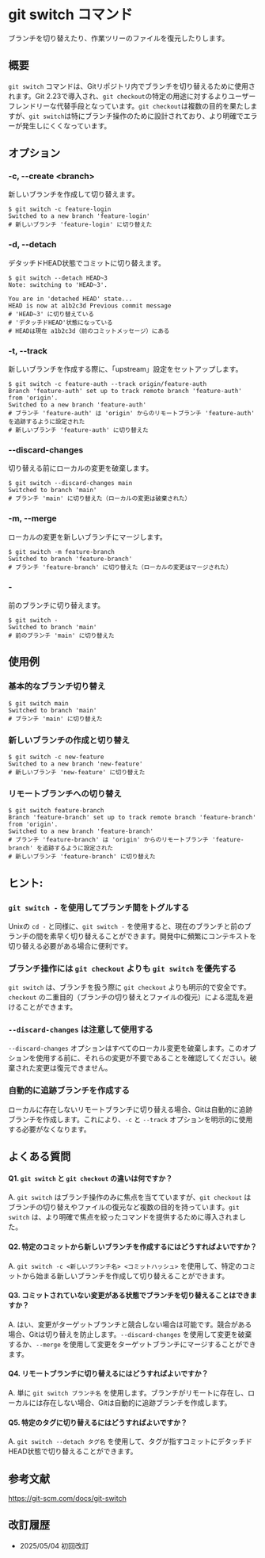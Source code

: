 # git switch コマンド

ブランチを切り替えたり、作業ツリーのファイルを復元したりします。

## 概要

`git switch` コマンドは、Gitリポジトリ内でブランチを切り替えるために使用されます。Git 2.23で導入され、`git checkout`の特定の用途に対するよりユーザーフレンドリーな代替手段となっています。`git checkout`は複数の目的を果たしますが、`git switch`は特にブランチ操作のために設計されており、より明確でエラーが発生しにくくなっています。

## オプション

### **-c, --create \<branch>**

新しいブランチを作成して切り替えます。

```console
$ git switch -c feature-login
Switched to a new branch 'feature-login'
# 新しいブランチ 'feature-login' に切り替えた
```

### **-d, --detach**

デタッチドHEAD状態でコミットに切り替えます。

```console
$ git switch --detach HEAD~3
Note: switching to 'HEAD~3'.

You are in 'detached HEAD' state...
HEAD is now at a1b2c3d Previous commit message
# 'HEAD~3' に切り替えている
# 'デタッチドHEAD'状態になっている
# HEADは現在 a1b2c3d（前のコミットメッセージ）にある
```

### **-t, --track**

新しいブランチを作成する際に、「upstream」設定をセットアップします。

```console
$ git switch -c feature-auth --track origin/feature-auth
Branch 'feature-auth' set up to track remote branch 'feature-auth' from 'origin'.
Switched to a new branch 'feature-auth'
# ブランチ 'feature-auth' は 'origin' からのリモートブランチ 'feature-auth' を追跡するように設定された
# 新しいブランチ 'feature-auth' に切り替えた
```

### **--discard-changes**

切り替える前にローカルの変更を破棄します。

```console
$ git switch --discard-changes main
Switched to branch 'main'
# ブランチ 'main' に切り替えた（ローカルの変更は破棄された）
```

### **-m, --merge**

ローカルの変更を新しいブランチにマージします。

```console
$ git switch -m feature-branch
Switched to branch 'feature-branch'
# ブランチ 'feature-branch' に切り替えた（ローカルの変更はマージされた）
```

### **-**

前のブランチに切り替えます。

```console
$ git switch -
Switched to branch 'main'
# 前のブランチ 'main' に切り替えた
```

## 使用例

### 基本的なブランチ切り替え

```console
$ git switch main
Switched to branch 'main'
# ブランチ 'main' に切り替えた
```

### 新しいブランチの作成と切り替え

```console
$ git switch -c new-feature
Switched to a new branch 'new-feature'
# 新しいブランチ 'new-feature' に切り替えた
```

### リモートブランチへの切り替え

```console
$ git switch feature-branch
Branch 'feature-branch' set up to track remote branch 'feature-branch' from 'origin'.
Switched to a new branch 'feature-branch'
# ブランチ 'feature-branch' は 'origin' からのリモートブランチ 'feature-branch' を追跡するように設定された
# 新しいブランチ 'feature-branch' に切り替えた
```

## ヒント:

### `git switch -` を使用してブランチ間をトグルする

Unixの `cd -` と同様に、`git switch -` を使用すると、現在のブランチと前のブランチの間を素早く切り替えることができます。開発中に頻繁にコンテキストを切り替える必要がある場合に便利です。

### ブランチ操作には `git checkout` よりも `git switch` を優先する

`git switch` は、ブランチを扱う際に `git checkout` よりも明示的で安全です。`checkout` の二重目的（ブランチの切り替えとファイルの復元）による混乱を避けることができます。

### `--discard-changes` は注意して使用する

`--discard-changes` オプションはすべてのローカル変更を破棄します。このオプションを使用する前に、それらの変更が不要であることを確認してください。破棄された変更は復元できません。

### 自動的に追跡ブランチを作成する

ローカルに存在しないリモートブランチに切り替える場合、Gitは自動的に追跡ブランチを作成します。これにより、`-c` と `--track` オプションを明示的に使用する必要がなくなります。

## よくある質問

#### Q1. `git switch` と `git checkout` の違いは何ですか？
A. `git switch` はブランチ操作のみに焦点を当てていますが、`git checkout` はブランチの切り替えやファイルの復元など複数の目的を持っています。`git switch` は、より明確で焦点を絞ったコマンドを提供するために導入されました。

#### Q2. 特定のコミットから新しいブランチを作成するにはどうすればよいですか？
A. `git switch -c <新しいブランチ名> <コミットハッシュ>` を使用して、特定のコミットから始まる新しいブランチを作成して切り替えることができます。

#### Q3. コミットされていない変更がある状態でブランチを切り替えることはできますか？
A. はい、変更がターゲットブランチと競合しない場合は可能です。競合がある場合、Gitは切り替えを防止します。`--discard-changes` を使用して変更を破棄するか、`--merge` を使用して変更をターゲットブランチにマージすることができます。

#### Q4. リモートブランチに切り替えるにはどうすればよいですか？
A. 単に `git switch ブランチ名` を使用します。ブランチがリモートに存在し、ローカルには存在しない場合、Gitは自動的に追跡ブランチを作成します。

#### Q5. 特定のタグに切り替えるにはどうすればよいですか？
A. `git switch --detach タグ名` を使用して、タグが指すコミットにデタッチドHEAD状態で切り替えることができます。

## 参考文献

https://git-scm.com/docs/git-switch

## 改訂履歴

- 2025/05/04 初回改訂